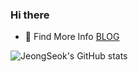 ### Hi there


<!--
**LeeJeongSeok/LeeJeongSeok** is a ✨ _special_ ✨ repository because its `README.md` (this file) appears on your GitHub profile.

Here are some ideas to get you started:

- 🔭 I’m currently working on ...
- 🌱 I’m currently learning ...
- 👯 I’m looking to collaborate on ...
- 🤔 I’m looking for help with ...
- 💬 Ask me about ...
- 📫 How to reach me: ...
- 😄 Pronouns: ...
- ⚡ Fun fact: ...
-->

- 👋 Find More Info [BLOG]([https://velog.io/@ljs0429777](https://apple-tr.tistory.com/))

![JeongSeok's GitHub stats](https://github-readme-stats.vercel.app/api?username=LeeJeongSeok&show_icons=true&theme=radical)
